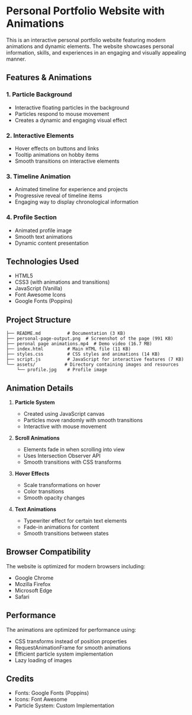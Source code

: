 # Personal Portfolio Website with Animations

This is an interactive personal portfolio website featuring modern animations and dynamic elements. The website showcases personal information, skills, and experiences in an engaging and visually appealing manner.

## Features & Animations

### 1. Particle Background
- Interactive floating particles in the background
- Particles respond to mouse movement
- Creates a dynamic and engaging visual effect

### 2. Interactive Elements
- Hover effects on buttons and links
- Tooltip animations on hobby items
- Smooth transitions on interactive elements

### 3. Timeline Animation
- Animated timeline for experience and projects
- Progressive reveal of timeline items
- Engaging way to display chronological information

### 4. Profile Section
- Animated profile image
- Smooth text animations
- Dynamic content presentation

## Technologies Used

- HTML5
- CSS3 (with animations and transitions)
- JavaScript (Vanilla)
- Font Awesome Icons
- Google Fonts (Poppins)

## Project Structure

```
├── README.md          # Documentation (3 KB)
├── personal-page-output.png  # Screenshot of the page (991 KB)
├── peronal page animations.mp4  # Demo video (16.7 MB)
├── index.html         # Main HTML file (11 KB)
├── styles.css         # CSS styles and animations (14 KB)
├── script.js          # JavaScript for interactive features (7 KB)
└── assets/           # Directory containing images and resources
    └── profile.jpg    # Profile image
```

## Animation Details

1. **Particle System**
   - Created using JavaScript canvas
   - Particles move randomly with smooth transitions
   - Interactive with mouse movement

2. **Scroll Animations**
   - Elements fade in when scrolling into view
   - Uses Intersection Observer API
   - Smooth transitions with CSS transforms

3. **Hover Effects**
   - Scale transformations on hover
   - Color transitions
   - Smooth opacity changes

4. **Text Animations**
   - Typewriter effect for certain text elements
   - Fade-in animations for content
   - Smooth transitions between states

## Browser Compatibility

The website is optimized for modern browsers including:
- Google Chrome
- Mozilla Firefox
- Microsoft Edge
- Safari

## Performance

The animations are optimized for performance using:
- CSS transforms instead of position properties
- RequestAnimationFrame for smooth animations
- Efficient particle system implementation
- Lazy loading of images

## Credits

- Fonts: Google Fonts (Poppins)
- Icons: Font Awesome
- Particle System: Custom Implementation
